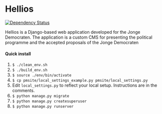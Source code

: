 Hellios
====
[![Dependency Status](https://gemnasium.com/jonge-democraten/hellios.svg)](https://gemnasium.com/jonge-democraten/hellios)

Hellios is a Django-based web application developed for the Jonge Democraten.
The application is a custom CMS for presenting the political programme and the accepted proposals of the Jonge Democraten

#### Quick install

1. `$ ./clean_env.sh`
1. `$ ./build_env.sh`
1. `$ source ./env/bin/activate`
1. `$ cp pmsite/local_settings_example.py pmsite/local_settings.py`
1. Edit `local_settings.py` to reflect your local setup. Instructions are in the comments.
1. `$ python manage.py migrate`
1. `$ python manage.py createsuperuser`
1. `$ python manage.py runserver`
